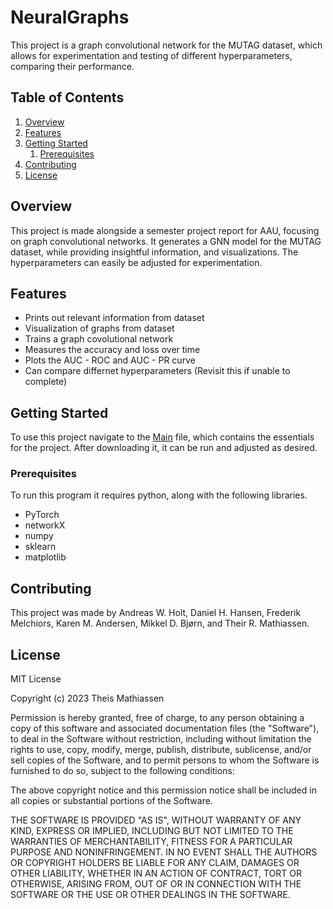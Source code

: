 # NeuralGraphs
This project is a graph convolutional network for the MUTAG dataset, which allows for experimentation and testing of different hyperparameters, comparing their performance.

## Table of Contents

1. [Overview](#overview)
2. [Features](#features)
3. [Getting Started](#getting-started)
    1. [Prerequisites](#prerequisites)
4. [Contributing](#contributing)
5. [License](#license)

## Overview

This project is made alongside a semester project report for AAU, focusing on graph convolutional networks. 
It generates a GNN model for the MUTAG dataset, while providing insightful information, and visualizations. 
The hyperparameters can easily be adjusted for experimentation.

## Features

- Prints out relevant information from dataset
- Visualization of graphs from dataset
- Trains a graph covolutional network
- Measures the accuracy and loss over time
- Plots the AUC - ROC and AUC - PR curve
- Can compare differnet hyperparameters (Revisit this if unable to complete)

## Getting Started

To use this project navigate to the [Main](/Main/main.py) file, which contains the essentials for the project. 
After downloading it, it can be run and adjusted as desired.

### Prerequisites
To run this program it requires python, along with the following libraries.

- PyTorch
- networkX
- numpy
- sklearn
- matplotlib

  
## Contributing
This project was made by Andreas W. Holt, Daniel H. Hansen, Frederik Melchiors, Karen M. Andersen, Mikkel D. Bjørn, and Their R. Mathiassen. 


## License 
MIT License

Copyright (c) 2023 Theis Mathiassen

Permission is hereby granted, free of charge, to any person obtaining a copy
of this software and associated documentation files (the "Software"), to deal
in the Software without restriction, including without limitation the rights
to use, copy, modify, merge, publish, distribute, sublicense, and/or sell
copies of the Software, and to permit persons to whom the Software is
furnished to do so, subject to the following conditions:

The above copyright notice and this permission notice shall be included in all
copies or substantial portions of the Software.

THE SOFTWARE IS PROVIDED "AS IS", WITHOUT WARRANTY OF ANY KIND, EXPRESS OR
IMPLIED, INCLUDING BUT NOT LIMITED TO THE WARRANTIES OF MERCHANTABILITY,
FITNESS FOR A PARTICULAR PURPOSE AND NONINFRINGEMENT. IN NO EVENT SHALL THE
AUTHORS OR COPYRIGHT HOLDERS BE LIABLE FOR ANY CLAIM, DAMAGES OR OTHER
LIABILITY, WHETHER IN AN ACTION OF CONTRACT, TORT OR OTHERWISE, ARISING FROM,
OUT OF OR IN CONNECTION WITH THE SOFTWARE OR THE USE OR OTHER DEALINGS IN THE
SOFTWARE.
